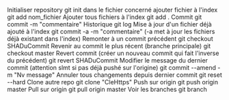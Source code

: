 Initialiser repository
	git init dans le fichier concerné
ajouter fichier à l'index
	git add nom_fichier
Ajouter tous fichiers à l'index 
	git add .
Commit
	git commit -m "commentaire"
Historique
	git log
Mise à jour d'un fichier déjà ajouté à l'index
	git commit -a -m "commentaire" (-a met à jour les fichiers déjà existant dans l'index)
Remonter à un commit précédent
	git checkout SHADuCommit
Revenir au commit le plus récent (branche principale)
	git checkout master
Revert commit (créer un nouveau commit qui fait l'inverse du précédent)
	git revert SHADuCommit
Modifier le message du dernier commit (attention slmt si pas déjà pushé sur l'origine)
	git commit --amend -m "Nv message"
Annuler tous changements depuis dernier commit
	git reset --hard
Clone autre repo
	git clone "CleHttps"
Push sur origin
	git push origin master
Pull sur origin
	git pull origin master
Voir les branches
	git branch
